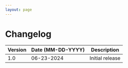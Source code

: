 ```yaml
---
layout: page
---
```

# Changelog

| Version | Date (MM-DD-YYYY) | Description |
| -------------- | ------ | ------------ |
| 1.0 |  06-23-2024 | Initial release |
